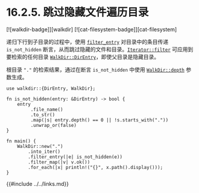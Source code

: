 # 16.2.5. 跳过隐藏文件遍历目录

[![walkdir-badge]][walkdir] [![cat-filesystem-badge]][cat-filesystem]

递归下行到子目录的过程中，使用 [`filter_entry`] 对目录中的条目传递 `is_not_hidden` 断言，从而跳过隐藏的文件和目录。[`Iterator::filter`] 可应用到要检索的任何目录 [`WalkDir::DirEntry`]，即使父目录是隐藏目录。

根目录 `"."` 的检索结果，通过在断言 `is_not_hidden` 中使用 [`WalkDir::depth`] 参数生成。

```rust,edition2018,no_run
use walkdir::{DirEntry, WalkDir};

fn is_not_hidden(entry: &DirEntry) -> bool {
    entry
         .file_name()
         .to_str()
         .map(|s| entry.depth() == 0 || !s.starts_with("."))
         .unwrap_or(false)
}

fn main() {
    WalkDir::new(".")
        .into_iter()
        .filter_entry(|e| is_not_hidden(e))
        .filter_map(|v| v.ok())
        .for_each(|x| println!("{}", x.path().display()));
}
```

[`filter_entry`]: https://docs.rs/walkdir/*/walkdir/struct.IntoIter.html#method.filter_entry
[`Iterator::filter`]: https://doc.rust-lang.org/std/iter/trait.Iterator.html#method.filter
[`WalkDir::depth`]: https://docs.rs/walkdir/*/walkdir/struct.DirEntry.html#method.depth
[`WalkDir::DirEntry`]: https://docs.rs/walkdir/*/walkdir/struct.DirEntry.html

{{#include ../../links.md}}
